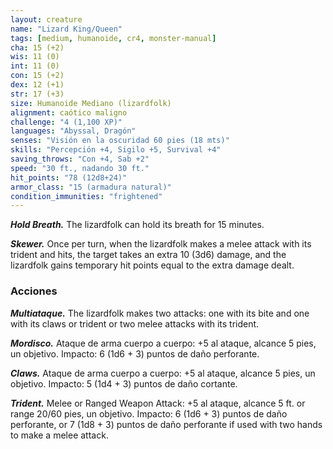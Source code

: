 ```yaml
---
layout: creature
name: "Lizard King/Queen"
tags: [medium, humanoide, cr4, monster-manual]
cha: 15 (+2)
wis: 11 (0)
int: 11 (0)
con: 15 (+2)
dex: 12 (+1)
str: 17 (+3)
size: Humanoide Mediano (lizardfolk)
alignment: caótico maligno
challenge: "4 (1,100 XP)"
languages: "Abyssal, Dragón"
senses: "Visión en la oscuridad 60 pies (18 mts)"
skills: "Percepción +4, Sigilo +5, Survival +4"
saving_throws: "Con +4, Sab +2"
speed: "30 ft., nadando 30 ft."
hit_points: "78 (12d8+24)"
armor_class: "15 (armadura natural)"
condition_immunities: "frightened"
---
```


***Hold Breath.*** The lizardfolk can hold its breath for 15 minutes.

***Skewer.*** Once per turn, when the lizardfolk makes a melee attack with its trident and hits, the target takes an extra 10 (3d6) damage, and the lizardfolk gains temporary hit points equal to the extra damage dealt.

### Acciones

***Multiataque.*** The lizardfolk makes two attacks: one with its bite and one with its claws or trident or two melee attacks with its trident.

***Mordisco.*** Ataque de arma cuerpo a cuerpo: +5 al ataque, alcance 5 pies, un objetivo. Impacto: 6 (1d6 + 3) puntos de daño perforante.

***Claws.*** Ataque de arma cuerpo a cuerpo: +5 al ataque, alcance 5 pies, un objetivo. Impacto: 5 (1d4 + 3) puntos de daño cortante.

***Trident.*** Melee or Ranged Weapon Attack: +5 al ataque, alcance 5 ft. or range 20/60 pies, un objetivo. Impacto: 6 (1d6 + 3) puntos de daño perforante, or 7 (1d8 + 3) puntos de daño perforante if used with two hands to make a melee attack.